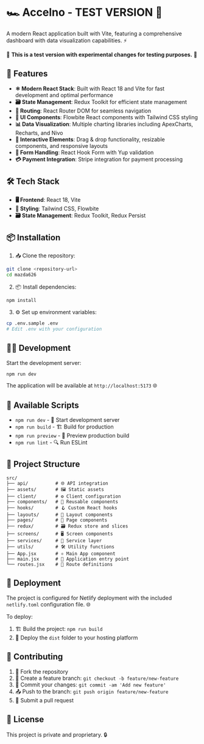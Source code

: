 # 🏎️ Accelno - TEST VERSION 🧪

A modern React application built with Vite, featuring a comprehensive dashboard with data visualization capabilities. ⚡

🧪 **This is a test version with experimental changes for testing purposes.** 🔬

## 🚀 Features

- **⚛️ Modern React Stack**: Built with React 18 and Vite for fast development and optimal performance
- **🗃️ State Management**: Redux Toolkit for efficient state management
- **🧭 Routing**: React Router DOM for seamless navigation
- **🎨 UI Components**: Flowbite React components with Tailwind CSS styling
- **📊 Data Visualization**: Multiple charting libraries including ApexCharts, Recharts, and Nivo
- **🎯 Interactive Elements**: Drag & drop functionality, resizable components, and responsive layouts
- **📝 Form Handling**: React Hook Form with Yup validation
- **💳 Payment Integration**: Stripe integration for payment processing

## 🛠️ Tech Stack

- **🖥️ Frontend**: React 18, Vite
- **🎨 Styling**: Tailwind CSS, Flowbite
- **🗃️ State Management**: Redux Toolkit, Redux Persist


## 📦 Installation

1. 📥 Clone the repository:
```bash
git clone <repository-url>
cd mazda626
```

2. 📦 Install dependencies:
```bash
npm install
```

3. ⚙️ Set up environment variables:
```bash
cp .env.sample .env
# Edit .env with your configuration
```

## 🏃‍♂️ Development

Start the development server:
```bash
npm run dev
```

The application will be available at `http://localhost:5173` 🌐

## 🔧 Available Scripts

- `npm run dev` - 🚀 Start development server
- `npm run build` - 🏗️ Build for production
- `npm run preview` - 👀 Preview production build
- `npm run lint` - 🔍 Run ESLint

## 📁 Project Structure

```
src/
├── api/          # 🌐 API integration
├── assets/       # 🖼️ Static assets
├── client/       # ⚙️ Client configuration
├── components/   # 🧩 Reusable components
├── hooks/        # 🪝 Custom React hooks
├── layouts/      # 📐 Layout components
├── pages/        # 📄 Page components
├── redux/        # 🗃️ Redux store and slices
├── screens/      # 🖥️ Screen components
├── services/     # 🔧 Service layer
├── utils/        # 🛠️ Utility functions
├── App.jsx       # ⚛️ Main App component
├── main.jsx      # 🚪 Application entry point
└── routes.jsx    # 🧭 Route definitions
```

## 🚀 Deployment

The project is configured for Netlify deployment with the included `netlify.toml` configuration file. 🌐

To deploy:
1. 🏗️ Build the project: `npm run build`
2. 🚀 Deploy the `dist` folder to your hosting platform

## 🤝 Contributing

1. 🍴 Fork the repository
2. 🌿 Create a feature branch: `git checkout -b feature/new-feature`
3. 💾 Commit your changes: `git commit -am 'Add new feature'`
4. 📤 Push to the branch: `git push origin feature/new-feature`
5. 🔄 Submit a pull request

## 📄 License

This project is private and proprietary. 🔒
